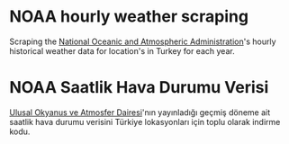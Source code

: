 # NOAA hourly weather scraping

Scraping the [National Oceanic and Atmospheric Administration]('https://www.ncei.noaa.gov/data/global-hourly/access/)'s hourly historical weather data for location's in Turkey for each year.

# NOAA Saatlik Hava Durumu Verisi

[Ulusal Okyanus ve Atmosfer Dairesi]('https://www.ncei.noaa.gov/data/global-hourly/access/)'nın yayınladığı geçmiş döneme ait saatlik hava durumu verisini Türkiye lokasyonları için toplu olarak indirme kodu.
